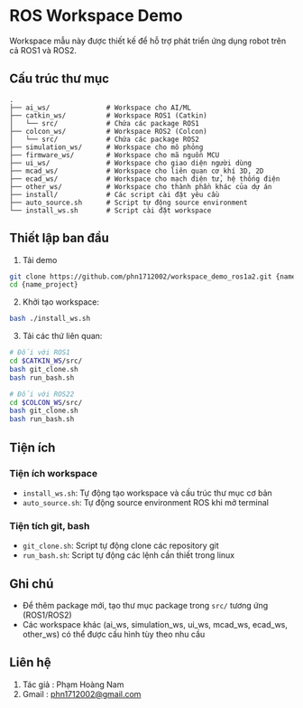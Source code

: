 # ROS Workspace Demo

Workspace mẫu này được thiết kế để hỗ trợ phát triển ứng dụng robot trên cả ROS1 và ROS2.

## Cấu trúc thư mục

```
.
├── ai_ws/              # Workspace cho AI/ML
├── catkin_ws/          # Workspace ROS1 (Catkin)
│   └── src/            # Chứa các package ROS1
├── colcon_ws/          # Workspace ROS2 (Colcon)  
│   └── src/            # Chứa các package ROS2
├── simulation_ws/      # Workspace cho mô phỏng
├── firmware_ws/        # Workspace cho mã nguồn MCU
├── ui_ws/              # Workspace cho giao diện người dùng
├── mcad_ws/            # Workspace cho liên quan cơ khí 3D, 2D
├── ecad_ws/            # Workspace cho mạch điện tử, hệ thống điện
├── other_ws/           # Workspace cho thành phần khác của dự án
├── install/            # Các script cài đặt yêu cầu
├── auto_source.sh      # Script tự động source environment
└── install_ws.sh       # Script cài đặt workspace
```

## Thiết lập ban đầu
1. Tải demo 
```bash
git clone https://github.com/phn1712002/workspace_demo_ros1a2.git {name_project}
cd {name_project}
```

2. Khởi tạo workspace:
```bash
bash ./install_ws.sh
```

3. Tải các thứ liên quan:
```bash
# Đối với ROS1
cd $CATKIN_WS/src/
bash git_clone.sh
bash run_bash.sh
```
```bash
# Đối với ROS22
cd $COLCON_WS/src/
bash git_clone.sh
bash run_bash.sh
```

## Tiện ích

### Tiện ích workspace
- `install_ws.sh`: Tự động tạo workspace và cấu trúc thư mục cơ bản
- `auto_source.sh`: Tự động source environment ROS khi mở terminal

### Tiện tích git, bash
- `git_clone.sh`: Script tự động clone các repository git 
- `run_bash.sh`: Script tự động các lệnh cần thiết trong linux

## Ghi chú

- Để thêm package mới, tạo thư mục package trong `src/` tương ứng (ROS1/ROS2)
- Các workspace khác (ai_ws, simulation_ws, ui_ws, mcad_ws, ecad_ws, other_ws) có thể được cấu hình tùy theo nhu cầu

## Liên hệ
1. Tác giả : Phạm Hoàng Nam
2. Gmail : phn1712002@gmail.com